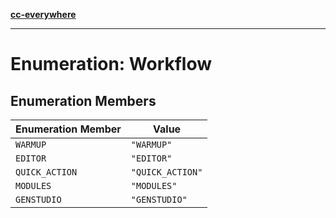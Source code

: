 [**cc-everywhere**](../../../../../index.md)

***

# Enumeration: Workflow

## Enumeration Members

| Enumeration Member | Value |
| ------ | ------ |
| `WARMUP` | `"WARMUP"` |
| `EDITOR` | `"EDITOR"` |
| `QUICK_ACTION` | `"QUICK_ACTION"` |
| `MODULES` | `"MODULES"` |
| `GENSTUDIO` | `"GENSTUDIO"` |

